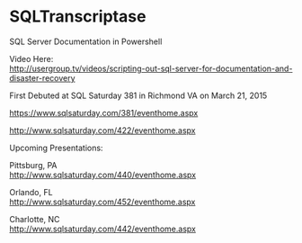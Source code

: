 # SQLTranscriptase 
SQL Server Documentation in Powershell

Video Here:<br>
http://usergroup.tv/videos/scripting-out-sql-server-for-documentation-and-disaster-recovery

First Debuted at SQL Saturday 381 in Richmond VA on March 21, 2015

https://www.sqlsaturday.com/381/eventhome.aspx

http://www.sqlsaturday.com/422/eventhome.aspx

Upcoming Presentations:

Pittsburg, PA<br>
http://www.sqlsaturday.com/440/eventhome.aspx

Orlando, FL<br>
http://www.sqlsaturday.com/452/eventhome.aspx

Charlotte, NC<br>
http://www.sqlsaturday.com/442/eventhome.aspx


